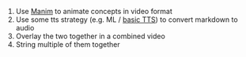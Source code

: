 1. Use [Manim](https://github.com/ManimCommunity/manim/) to animate concepts in video format
2. Use some tts strategy (e.g. ML / [basic TTS](https://www.thepythoncode.com/article/convert-text-to-speech-in-python)) to convert markdown to audio
3. Overlay the two together in a combined video
4. String multiple of them together